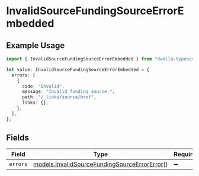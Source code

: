 # InvalidSourceFundingSourceErrorEmbedded

## Example Usage

```typescript
import { InvalidSourceFundingSourceErrorEmbedded } from "dwolla-typescript/models";

let value: InvalidSourceFundingSourceErrorEmbedded = {
  errors: [
    {
      code: "Invalid",
      message: "Invalid funding source.",
      path: "/_links/source/href",
      links: {},
    },
  ],
};
```

## Fields

| Field                                                                                              | Type                                                                                               | Required                                                                                           | Description                                                                                        |
| -------------------------------------------------------------------------------------------------- | -------------------------------------------------------------------------------------------------- | -------------------------------------------------------------------------------------------------- | -------------------------------------------------------------------------------------------------- |
| `errors`                                                                                           | [models.InvalidSourceFundingSourceErrorError](../models/invalidsourcefundingsourceerrorerror.md)[] | :heavy_minus_sign:                                                                                 | N/A                                                                                                |